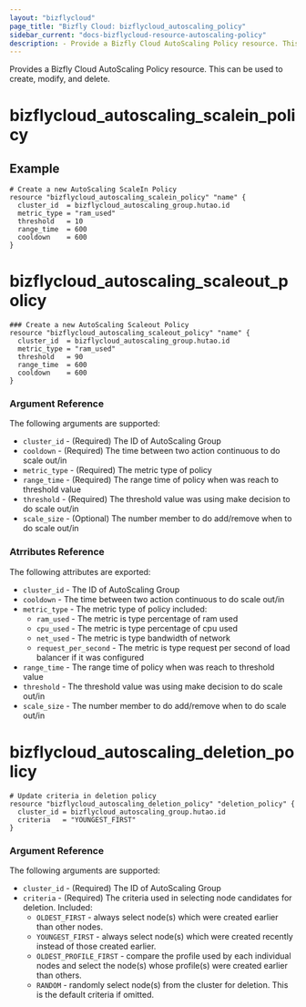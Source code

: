 ```yaml
---
layout: "bizflycloud"
page_title: "Bizfly Cloud: bizflycloud_autoscaling_policy"
sidebar_current: "docs-bizflycloud-resource-autoscaling-policy"
description: - Provide a Bizfly Cloud AutoScaling Policy resource. This can be used to create, modify, and delete.
---
```


Provides a Bizfly Cloud AutoScaling Policy resource. This can be used to create, modify, and delete.

# bizflycloud\_autoscaling\_scalein\_policy

## Example
```hcl
# Create a new AutoScaling ScaleIn Policy
resource "bizflycloud_autoscaling_scalein_policy" "name" {
  cluster_id  = bizflycloud_autoscaling_group.hutao.id
  metric_type = "ram_used"
  threshold   = 10
  range_time  = 600
  cooldown    = 600
}

```

# bizflycloud\_autoscaling\_scaleout\_policy

```hcl
### Create a new AutoScaling Scaleout Policy
resource "bizflycloud_autoscaling_scaleout_policy" "name" {
  cluster_id  = bizflycloud_autoscaling_group.hutao.id
  metric_type = "ram_used"
  threshold   = 90
  range_time  = 600
  cooldown    = 600
}
```

### Argument Reference

The following arguments are supported:
* `cluster_id` - (Required) The ID of AutoScaling Group
* `cooldown` - (Required) The time between two action continuous to do scale out/in
* `metric_type` - (Required) The metric type of policy
* `range_time` - (Required) The range time of policy when was reach to threshold value
* `threshold` - (Required) The threshold value was using make decision to do scale out/in
* `scale_size` - (Optional) The number member to do add/remove when to do scale out/in

### Atrributes Reference

The following attributes are exported:

* `cluster_id` - The ID of AutoScaling Group
* `cooldown` - The time between two action continuous to do scale out/in
* `metric_type` - The metric type of policy included:
    - `ram_used` - The metric is type percentage of ram used
    - `cpu_used` - The metric is type percentage of cpu used
    - `net_used` - The metric is type bandwidth of network
    - `request_per_second` - The metric is type request per second of load balancer if it was configured
* `range_time` - The range time of policy when was reach to threshold value
* `threshold` - The threshold value was using make decision to do scale out/in
* `scale_size` - The number member to do add/remove when to do scale out/in



# bizflycloud\_autoscaling\_deletion\_policy

```hcl
# Update criteria in deletion policy
resource "bizflycloud_autoscaling_deletion_policy" "deletion_policy" {
  cluster_id = bizflycloud_autoscaling_group.hutao.id
  criteria   = "YOUNGEST_FIRST"
}
```

### Argument Reference

The following arguments are supported:
* `cluster_id` - (Required) The ID of AutoScaling Group
* `criteria` - (Required) The criteria used in selecting node candidates for deletion. Included:
    - `OLDEST_FIRST` - always select node(s) which were created earlier than other nodes.
    - `YOUNGEST_FIRST` - always select node(s) which were created recently instead of those created earlier.
    - `OLDEST_PROFILE_FIRST` - compare the profile used by each individual nodes and select the node(s) whose profile(s) were created earlier than others.
    - `RANDOM` - randomly select node(s) from the cluster for deletion. This is the default criteria if omitted.
